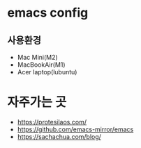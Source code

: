 # emacs config 
## 사용환경
* Mac Mini(M2)
* MacBookAir(M1)
* Acer laptop(lubuntu)
# 자주가는 곳
* https://protesilaos.com/
* https://github.com/emacs-mirror/emacs
* https://sachachua.com/blog/
